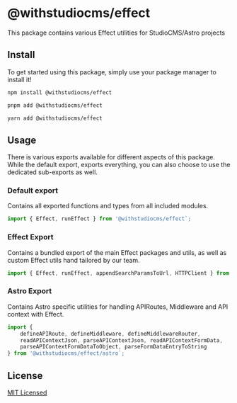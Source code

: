 # @withstudiocms/effect

This package contains various Effect utilities for StudioCMS/Astro projects

## Install

To get started using this package, simply use your package manager to install it!

```sh
npm install @withstudiocms/effect
```

```sh
pnpm add @withstudiocms/effect
```

```sh
yarn add @withstudiocms/effect
```

## Usage

There is various exports available for different aspects of this package. While the default export, exports everything, you can also choose to use the dedicated sub-exports as well.

### Default export

Contains all exported functions and types from all included modules.

```ts
import { Effect, runEffect } from '@withstudiocms/effect`;
```

### Effect Export

Contains a bundled export of the main Effect packages and utils, as well as custom Effect utils hand tailored by our team.

```ts
import { Effect, runEffect, appendSearchParamsToUrl, HTTPClient } from '@withstudiocms/effect/effect`;
```

### Astro Export

Contains Astro specific utilities for handling APIRoutes, Middleware and API context with Effect.

```ts
import { 
    defineAPIRoute, defineMiddleware, defineMiddlewareRouter,
    readAPIContextJson, parseAPIContextJson, readAPIContextFormData,
    parseAPIContextFormDataToObject, parseFormDataEntryToString
} from '@withstudiocms/effect/astro`;
```

## License

[MIT Licensed](./LICENSE)